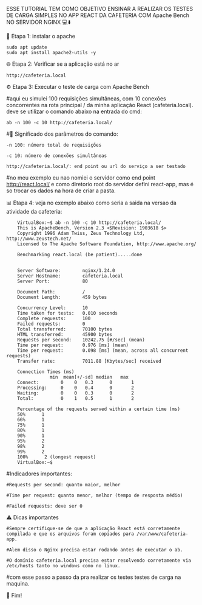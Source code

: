 ESSE TUTORIAL TEM COMO OBJETIVO ENSINAR A REALIZAR OS TESTES DE CARGA SIMPLES NO APP REACT DA CAFETERIA COM Apache Bench NO SERVIDOR NGINX 💻​​⬇️


📁 Etapa 1: instalar o apache

    sudo apt update
    sudo apt install apache2-utils -y


🌐 Etapa 2: Verificar se a aplicação está no ar

    http://cafeteria.local




⚙️ Etapa 3: Executar o teste de carga com Apache Bench

 #aqui eu  simulei 100 requisições simultâneas, com 10 conexões concorrentes na rota principal / da minha aplicação React (cafeteria.local). deve se utilizar o comando abaixo na entrada do cmd: 

    ab -n 100 -c 10 http://cafeteria.local/


#📌 Significado dos parâmetros do comando:

    -n 100: número total de requisições

    -c 10: número de conexões simultâneas

    http://cafeteria.local/: end point ou url do serviço a ser testado

    
#no meu exemplo eu nao nomiei o servidor como end point http://react.local/ e como diretorio root do servidor defini react-app, mas é so trocar os dados na hora de criar a pasta. 

📊 Etapa 4: veja no exemplo abaixo como seria a saida na versao da atividade da cafeteria:

        VirtualBox:~$ ab -n 100 -c 10 http://cafeteria.local/
        This is ApacheBench, Version 2.3 <$Revision: 1903618 $>
        Copyright 1996 Adam Twiss, Zeus Technology Ltd, http://www.zeustech.net/
        Licensed to The Apache Software Foundation, http://www.apache.org/

        Benchmarking react.local (be patient).....done


        Server Software:        nginx/1.24.0
        Server Hostname:        cafeteria.local
        Server Port:            80

        Document Path:          /
        Document Length:        459 bytes

        Concurrency Level:      10
        Time taken for tests:   0.010 seconds
        Complete requests:      100
        Failed requests:        0
        Total transferred:      70100 bytes
        HTML transferred:       45900 bytes
        Requests per second:    10242.75 [#/sec] (mean)
        Time per request:       0.976 [ms] (mean)
        Time per request:       0.098 [ms] (mean, across all concurrent requests)
        Transfer rate:          7011.88 [Kbytes/sec] received

        Connection Times (ms)
                    min  mean[+/-sd] median   max
        Connect:        0    0   0.3      0       1
        Processing:     0    0   0.4      0       2
        Waiting:        0    0   0.3      0       2
        Total:          0    1   0.5      1       2

        Percentage of the requests served within a certain time (ms)
        50%      1
        66%      1
        75%      1
        80%      1
        90%      1
        95%      2
        98%      2
        99%      2
        100%      2 (longest request)
        VirtualBox:~$ 


#Indicadores importantes:

    #Requests per second: quanto maior, melhor

    #Time per request: quanto menor, melhor (tempo de resposta médio)

    #Failed requests: deve ser 0


⚠️ Dicas importantes

    #Sempre certifique-se de que a aplicação React está corretamente compilada e que os arquivos foram copiados para /var/www/cafeteria-app.

    #Alem disso o Nginx precisa estar rodando antes de executar o ab.

    #O domínio cafeteria.local precisa estar resolvendo corretamente via /etc/hosts tanto no windows como no linux.




#com esse passo a passo da pra realizar os testes testes de carga na maquina.

🏁 Fim!

